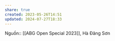 ```yaml
---
share: true
created: 2023-05-26T14:51
updated: 2024-07-27T18:33
---
```

Nguồn:: [[ABG Open Special 2023]], Hà Đăng Sơn
